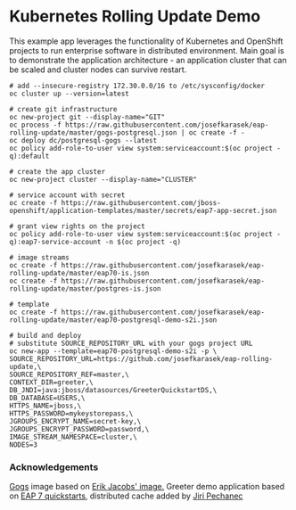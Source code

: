 # Kubernetes Rolling Update Demo
This example app leverages the functionality of Kubernetes and OpenShift projects to run enterprise software in distributed environment.
Main goal is to demonstrate the application architecture - an application cluster that can be scaled and cluster nodes can survive restart.

```
# add --insecure-registry 172.30.0.0/16 to /etc/sysconfig/docker
oc cluster up --version=latest

# create git infrastructure
oc new-project git --display-name="GIT"
oc process -f https://raw.githubusercontent.com/josefkarasek/eap-rolling-update/master/gogs-postgresql.json | oc create -f -
oc deploy dc/postgresql-gogs --latest
oc policy add-role-to-user view system:serviceaccount:$(oc project -q):default

# create the app cluster
oc new-project cluster --display-name="CLUSTER"

# service account with secret
oc create -f https://raw.githubusercontent.com/jboss-openshift/application-templates/master/secrets/eap7-app-secret.json

# grant view rights on the project
oc policy add-role-to-user view system:serviceaccount:$(oc project -q):eap7-service-account -n $(oc project -q)

# image streams
oc create -f https://raw.githubusercontent.com/josefkarasek/eap-rolling-update/master/eap70-is.json
oc create -f https://raw.githubusercontent.com/josefkarasek/eap-rolling-update/master/postgres-is.json

# template
oc create -f https://raw.githubusercontent.com/josefkarasek/eap-rolling-update/master/eap70-postgresql-demo-s2i.json

# build and deploy
# substitute SOURCE_REPOSITORY_URL with your gogs project URL
oc new-app --template=eap70-postgresql-demo-s2i -p \
SOURCE_REPOSITORY_URL=https://github.com/josefkarasek/eap-rolling-update,\
SOURCE_REPOSITORY_REF=master,\
CONTEXT_DIR=greeter,\
DB_JNDI=java:jboss/datasources/GreeterQuickstartDS,\
DB_DATABASE=USERS,\
HTTPS_NAME=jboss,\
HTTPS_PASSWORD=mykeystorepass,\
JGROUPS_ENCRYPT_NAME=secret-key,\
JGROUPS_ENCRYPT_PASSWORD=password,\
IMAGE_STREAM_NAMESPACE=cluster,\
NODES=3
```

### Acknowledgements
[Gogs](https://gogs.io/) image based on [Erik Jacobs' image.](https://github.com/OpenShiftDemos/gogs-openshift-docker)
Greeter demo application based on [EAP 7 quickstarts](https://github.com/jboss-developer/jboss-eap-quickstarts), distributed cache added by [Jiri Pechanec](https://github.com/jpechane/jboss-eap-quickstarts/tree/7.0.x-develop/greeter)